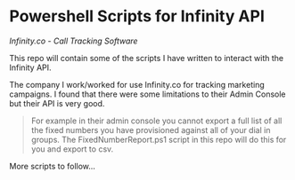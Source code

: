 # Powershell Scripts for Infinity API

*Infinity.co - Call Tracking Software*

This repo will contain some of the scripts I have written to interact with the Infinity API.

The company I work/worked for use Infinity.co for tracking marketing campaigns. I found that there were some limitations to their Admin Console but their API is very good.

>For example in their admin console you cannot export a full list of all the fixed numbers you have provisioned against all of your dial in groups. The FixedNumberReport.ps1 script in this repo will do this for you and export to csv.

More scripts to follow...